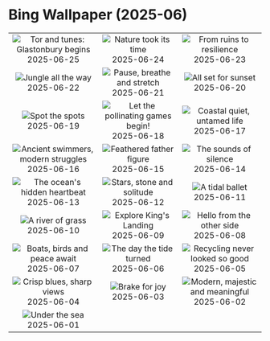 # Bing Wallpaper (2025-06)

|  |  |  |
|:---:|:---:|:---:|
| ![](https://www.bing.com/th?id=OHR.GlastonburyScenic_EN-IN0972355097_400x240.jpg "Tor and tunes: Glastonbury begins") 2025-06-25 | ![](https://www.bing.com/th?id=OHR.DelicateArch_EN-IN0498341649_400x240.jpg "Nature took its time") 2025-06-24 | ![](https://www.bing.com/th?id=OHR.DresdenElbe_EN-IN0311228485_400x240.jpg "From ruins to resilience") 2025-06-23 |
| ![](https://www.bing.com/th?id=OHR.AmazonEcuador_EN-IN0140083237_400x240.jpg "Jungle all the way") 2025-06-22 | ![](https://www.bing.com/th?id=OHR.LakshmanJhula_EN-IN9788352654_400x240.jpg "Pause, breathe and stretch") 2025-06-21 | ![](https://www.bing.com/th?id=OHR.IcelandSolstice_EN-IN9654538547_400x240.jpg "All set for sunset") 2025-06-20 |
| ![](https://www.bing.com/th?id=OHR.SerengetiGiraffe_EN-IN1923240372_400x240.jpg "Spot the spots") 2025-06-19 | ![](https://www.bing.com/th?id=OHR.AsianSwallowtail_EN-IN9285940259_400x240.jpg "Let the pollinating games begin!") 2025-06-18 | ![](https://www.bing.com/th?id=OHR.CumberlandOaks_EN-IN9016883478_400x240.jpg "Coastal quiet, untamed life") 2025-06-17 |
| ![](https://www.bing.com/th?id=OHR.SeaTurtleBrazil_EN-IN8664549604_400x240.jpg "Ancient swimmers, modern struggles") 2025-06-16 | ![](https://www.bing.com/th?id=OHR.RheaDad_EN-IN8515759531_400x240.jpg "Feathered father figure") 2025-06-15 | ![](https://www.bing.com/th?id=OHR.DolomitiEstate_EN-IN7937552367_400x240.jpg "The sounds of silence") 2025-06-14 |
| ![](https://www.bing.com/th?id=OHR.SanMiguelAzores_EN-IN2966282396_400x240.jpg "The ocean's hidden heartbeat") 2025-06-13 | ![](https://www.bing.com/th?id=OHR.BigBendChisos_EN-IN8688758463_400x240.jpg "Stars, stone and solitude") 2025-06-12 | ![](https://www.bing.com/th?id=OHR.FlamingosNamibia_EN-IN8571629692_400x240.jpg "A tidal ballet") 2025-06-11 |
| ![](https://www.bing.com/th?id=OHR.AerialEverglades_EN-IN8448560441_400x240.jpg "A river of grass") 2025-06-10 | ![](https://www.bing.com/th?id=OHR.DubrovnikTwilight_EN-IN8313926705_400x240.jpg "Explore King's Landing") 2025-06-09 | ![](https://www.bing.com/th?id=OHR.StellarSeaLions_EN-IN8181624578_400x240.jpg "Hello from the other side") 2025-06-08 |
| ![](https://www.bing.com/th?id=OHR.GadisarLake_EN-IN3675528422_400x240.jpg "Boats, birds and peace await") 2025-06-07 | ![](https://www.bing.com/th?id=OHR.NormandyBeach_EN-IN8071256992_400x240.jpg "The day the tide turned") 2025-06-06 | ![](https://www.bing.com/th?id=OHR.OlivaresMural_EN-IN7947697438_400x240.jpg "Recycling never looked so good") 2025-06-05 |
| ![](https://www.bing.com/th?id=OHR.CalaLuna_EN-IN7826704026_400x240.jpg "Crisp blues, sharp views") 2025-06-04 | ![](https://www.bing.com/th?id=OHR.BicyclesUtrecht_EN-IN7690250347_400x240.jpg "Brake for joy") 2025-06-03 | ![](https://www.bing.com/th?id=OHR.NewSecretariat_EN-IN9926784114_400x240.jpg "Modern, majestic and meaningful") 2025-06-02 |
| ![](https://www.bing.com/th?id=OHR.GrandeTerreReef_EN-IN3346781319_400x240.jpg "Under the sea") 2025-06-01 |  |  |
